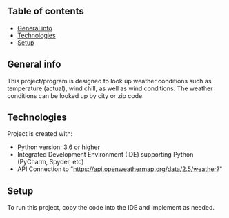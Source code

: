 ## Table of contents
* [General info](#general-info)
* [Technologies](#technologies)
* [Setup](#setup)

## General info
This project/program is designed to look up weather conditions such as temperature (actual), wind chill, as well as wind conditions.  The weather conditions
can be looked up by city or zip code.
	
## Technologies
Project is created with:
* Python version: 3.6 or higher
* Integrated Development Environment (IDE) supporting Python (PyCharm, Spyder, etc)
* API Connection to "https://api.openweathermap.org/data/2.5/weather?"
	
## Setup
To run this project, copy the code into the IDE and implement as needed.
